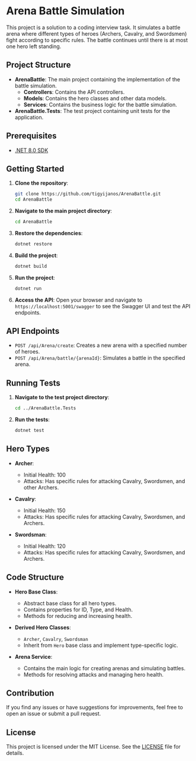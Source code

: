 # Arena Battle Simulation

This project is a solution to a coding interview task. It simulates a battle arena where different types of heroes (Archers, Cavalry, and Swordsmen) fight according to specific rules. The battle continues until there is at most one hero left standing.

## Project Structure

- **ArenaBattle**: The main project containing the implementation of the battle simulation.
  - **Controllers**: Contains the API controllers.
  - **Models**: Contains the hero classes and other data models.
  - **Services**: Contains the business logic for the battle simulation.
- **ArenaBattle.Tests**: The test project containing unit tests for the application.

## Prerequisites

- [.NET 8.0 SDK](https://dotnet.microsoft.com/download/dotnet/8.0)

## Getting Started

1. **Clone the repository**:
    ```bash
    git clone https://github.com/tigyijanos/ArenaBattle.git
    cd ArenaBattle
    ```

2. **Navigate to the main project directory**:
    ```bash
    cd ArenaBattle
    ```

3. **Restore the dependencies**:
    ```bash
    dotnet restore
    ```

4. **Build the project**:
    ```bash
    dotnet build
    ```

5. **Run the project**:
    ```bash
    dotnet run
    ```

6. **Access the API**:
    Open your browser and navigate to `https://localhost:5001/swagger` to see the Swagger UI and test the API endpoints.

## API Endpoints

- `POST /api/Arena/create`: Creates a new arena with a specified number of heroes.
- `POST /api/Arena/battle/{arenaId}`: Simulates a battle in the specified arena.

## Running Tests

1. **Navigate to the test project directory**:
    ```bash
    cd ../ArenaBattle.Tests
    ```

2. **Run the tests**:
    ```bash
    dotnet test
    ```

## Hero Types

- **Archer**:
  - Initial Health: 100
  - Attacks: Has specific rules for attacking Cavalry, Swordsmen, and other Archers.
  
- **Cavalry**:
  - Initial Health: 150
  - Attacks: Has specific rules for attacking Cavalry, Swordsmen, and Archers.
  
- **Swordsman**:
  - Initial Health: 120
  - Attacks: Has specific rules for attacking Cavalry, Swordsmen, and Archers.

## Code Structure

- **Hero Base Class**:
  - Abstract base class for all hero types.
  - Contains properties for ID, Type, and Health.
  - Methods for reducing and increasing health.

- **Derived Hero Classes**:
  - `Archer`, `Cavalry`, `Swordsman`
  - Inherit from `Hero` base class and implement type-specific logic.

- **Arena Service**:
  - Contains the main logic for creating arenas and simulating battles.
  - Methods for resolving attacks and managing hero health.

## Contribution

If you find any issues or have suggestions for improvements, feel free to open an issue or submit a pull request.

## License

This project is licensed under the MIT License. See the [LICENSE](LICENSE) file for details.
